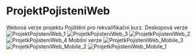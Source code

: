 # ProjektPojisteniWeb
Webová verze projektu Pojištění pro rekvalifikační kurz.
Deskopová verze
![ProjektPojisteniWeb_1](https://github.com/LukaBrychta/ProjektPojisteniWeb/assets/134295729/704a9c30-a897-4327-9206-1ed7a547e0a6)
![ProjetkPojisteniWeb_3](https://github.com/LukaBrychta/ProjektPojisteniWeb/assets/134295729/98a4d160-4555-493d-a2f2-2855e3406598)
![ProjetkPojisteniWeb_2](https://github.com/LukaBrychta/ProjektPojisteniWeb/assets/134295729/b316a4f4-58fa-4839-bada-6cf82d5565d3)
![ProjetkPojisteniWeb_4](https://github.com/LukaBrychta/ProjektPojisteniWeb/assets/134295729/5fdb4bec-4071-4696-8904-254e51952f58)
Mobilní verze
![ProjetkPojisteniWeb_Mobile_3](https://github.com/LukaBrychta/ProjektPojisteniWeb/assets/134295729/7f68504b-9bb0-4ddf-8717-4d92cab727b1)
![ProjetkPojisteniWeb_Mobile_2](https://github.com/LukaBrychta/ProjektPojisteniWeb/assets/134295729/bb84b990-9ec4-4b4a-bcae-ce3b03d20082)
![ProjetkPojisteniWeb_Mobile_1](https://github.com/LukaBrychta/ProjektPojisteniWeb/assets/134295729/e42638df-3c4c-4e79-91d3-968471713daa)
